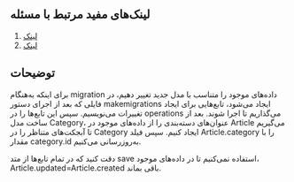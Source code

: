 ## لینک‌های مفید مرتبط با مسئله
1. [لینک](https://stackoverflow.com/questions/35999186/how-can-one-change-the-type-of-a-django-model-field-from-charfield-to-foreignkey "لینک")
2. [لینک](https://stackoverflow.com/questions/31914222/django-new-foreignkey-field-based-on-existing-field "لینک")

## توضیحات

برای اینکه به‌هنگام migration داده‌های موجود را متناسب با مدل جدید تغییر دهیم، در فایلی که بعد از اجرای دستور makemigrations ایجاد می‌شود، تابع‌هایی برای ایجاد تغییرات می‌نویسیم. سپس این تابع‌ها را در operations می‌گذاریم تا اجرا شوند. بعد از ساخت مدل Category، عنوان‌های دسته‌بندی را از داده‌های موجود در Article می‌گیریم تا آبجکت‌های متناظر را در Category ایجاد کنیم. سپس فیلد Article.category را با مقدار category.id به‌روزرسانی می‌کنیم.

دقت کنید که در تمام تابع‌ها از متد save استفاده نمی‌کنیم تا در داده‌های موجود، Article.updated=Article.created باقی بماند.
